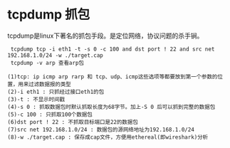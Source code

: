 tcpdump 抓包
===================================
tcpdump是linux下著名的抓包手段。是定位网络，协议问题的杀手锏。

```
 tcpdump tcp -i eth1 -t -s 0 -c 100 and dst port ! 22 and src net 192.168.1.0/24 -w ./target.cap
 tcpdump -v arp 查看arp包
```
```
(1)tcp: ip icmp arp rarp 和 tcp、udp、icmp这些选项等都要放到第一个参数的位置，用来过滤数据报的类型
(2)-i eth1 : 只抓经过接口eth1的包
(3)-t : 不显示时间戳
(4)-s 0 : 抓取数据包时默认抓取长度为68字节。加上-S 0 后可以抓到完整的数据包
(5)-c 100 : 只抓取100个数据包
(6)dst port ! 22 : 不抓取目标端口是22的数据包
(7)src net 192.168.1.0/24 : 数据包的源网络地址为192.168.1.0/24
(8)-w ./target.cap : 保存成cap文件，方便用ethereal(即wireshark)分析
```